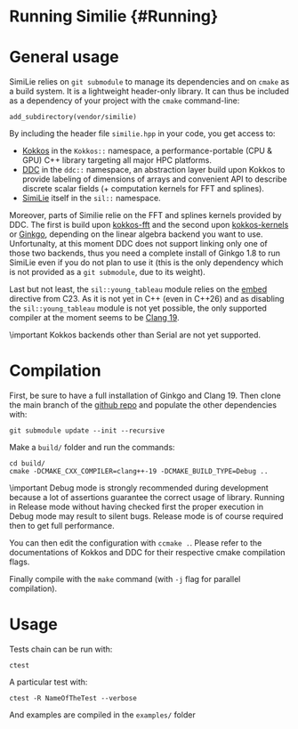# Running Similie {#Running}
<!--
SPDX-FileCopyrightText: 2024 Baptiste Legouix
SPDX-License-Identifier: GPL-3.0-or-later
-->

# General usage 

SimiLie relies on `git submodule` to manage its dependencies and on `cmake` as a build system. It is a lightweight header-only library. It can thus be included as a dependency of your project with the `cmake` command-line:

```
add_subdirectory(vendor/similie)
```

By including the header file `similie.hpp` in your code, you get access to:

- [Kokkos](https://github.com/kokkos/kokkos) in the `Kokkos::` namespace, a performance-portable (CPU & GPU) C++ library targeting all major HPC platforms.
- [DDC](https://github.com/CExA-project/ddc) in the `ddc::` namespace, an abstraction layer build upon Kokkos to provide labeling of dimensions of arrays and convenient API to describe discrete scalar fields (+ computation kernels for FFT and splines).
- [SimiLie](https://github.com/blegouix/similie) itself in the `sil::` namespace.

Moreover, parts of Similie relie on the FFT and splines kernels provided by DDC. The first is build upon [kokkos-fft](https://github.com/kokkos/kokkos-fft) and the second upon [kokkos-kernels](https://github.com/kokkos/kokkos-kernels) or [Ginkgo](https://github.com/ginkgo-project/ginkgo), depending on the linear algebra backend you want to use. Unfortunalty, at this moment DDC does not support linking only one of those two backends, thus you need a complete install of Ginkgo 1.8 to run SimiLie even if you do not plan to use it (this is the only dependency which is not provided as a `git submodule`, due to its weight). 

Last but not least, the `sil::young_tableau` module relies on the [embed](https://en.cppreference.com/w/c/preprocessor/embed) directive from C23. As it is not yet in C++ (even in C++26) and as disabling the `sil::young_tableau` module is not yet possible, the only supported compiler at the moment seems to be [Clang 19](https://github.com/llvm/llvm-project/releases).

\important Kokkos backends other than Serial are not yet supported.

# Compilation 

First, be sure to have a full installation of Ginkgo and Clang 19. Then clone the main branch of the [github repo](https://github.com/blegouix/similie) and populate the other dependencies with:

```
git submodule update --init --recursive
```

Make a `build/` folder and run the commands:

```
cd build/
cmake -DCMAKE_CXX_COMPILER=clang++-19 -DCMAKE_BUILD_TYPE=Debug ..
```

\important Debug mode is strongly recommended during development because a lot of assertions guarantee the correct usage of library. Running in Release mode without having checked first the proper execution in Debug mode may result to silent bugs. Release mode is of course required then to get full performance.

You can then edit the configuration with `ccmake .`. Please refer to the documentations of Kokkos and DDC for their respective cmake compilation flags.

Finally compile with the `make` command (with `-j` flag for parallel compilation).

# Usage

Tests chain can be run with:

```
ctest
```

A particular test with:

```
ctest -R NameOfTheTest --verbose
```

And examples are compiled in the `examples/` folder
